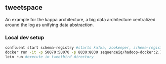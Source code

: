 ## tweetspace
An example for the kappa architecture, a big data architecture centralized around the log as unifying data abstraction.


### Local dev setup
```bash
confluent start schema-registry #starts kafka, zookeeper, schema-registry
docker run -it -p 50070:50070 -p 8030:8030 sequenceiq/hadoop-docker:2.7.1 /etc/bootstrap.sh -bash
lein run #execute in tweetbird directory
```
